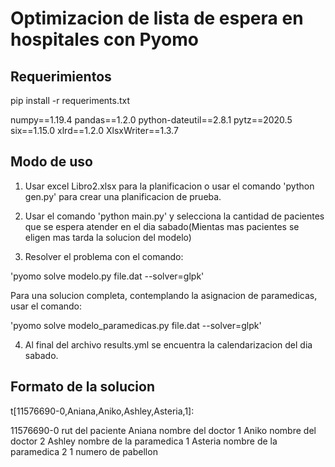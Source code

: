 # Optimizacion de lista de espera en hospitales con Pyomo

## Requerimientos
pip install -r requeriments.txt

numpy==1.19.4
pandas==1.2.0
python-dateutil==2.8.1
pytz==2020.5
six==1.15.0
xlrd==1.2.0
XlsxWriter==1.3.7

## Modo de uso
1. Usar excel Libro2.xlsx para la planificacion o usar el comando 'python gen.py' para crear una planificacion de prueba.

2.  Usar el comando 'python main.py' y selecciona la cantidad de pacientes que se espera atender en el dia sabado(Mientas mas pacientes se eligen mas tarda la solucion del modelo)

3. Resolver el problema con el comando:

'pyomo solve modelo.py file.dat --solver=glpk'

Para una solucion completa, contemplando la asignacion de paramedicas, usar el comando:

'pyomo solve modelo_paramedicas.py file.dat --solver=glpk'

4. Al final del archivo results.yml se encuentra la calendarizacion del dia sabado.
 
## Formato de la solucion

t[11576690-0,Aniana,Aniko,Ashley,Asteria,1]:

11576690-0  rut del paciente
Aniana      nombre del doctor 1
Aniko       nombre del doctor 2
Ashley      nombre de la paramedica 1
Asteria     nombre de la paramedica 2
1           numero de pabellon
